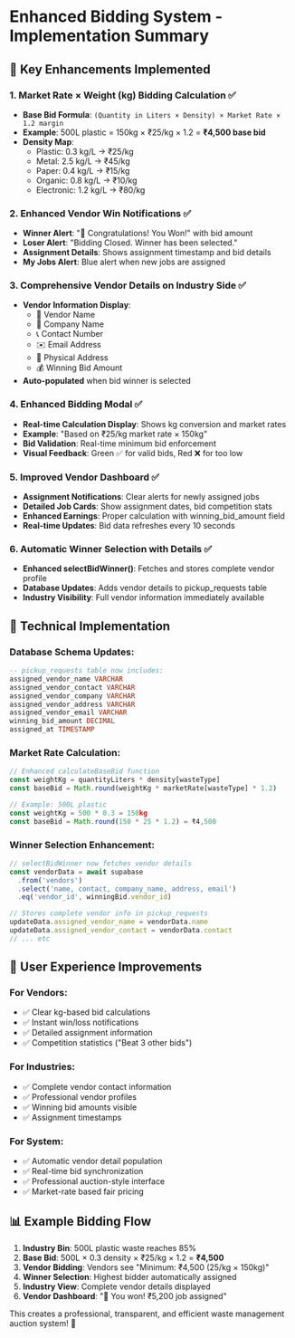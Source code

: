 # Enhanced Bidding System - Implementation Summary

## 🎯 **Key Enhancements Implemented**

### 1. **Market Rate × Weight (kg) Bidding Calculation** ✅
- **Base Bid Formula**: `(Quantity in Liters × Density) × Market Rate × 1.2 margin`
- **Example**: 500L plastic = 150kg × ₹25/kg × 1.2 = **₹4,500 base bid**
- **Density Map**:
  - Plastic: 0.3 kg/L → ₹25/kg
  - Metal: 2.5 kg/L → ₹45/kg  
  - Paper: 0.4 kg/L → ₹15/kg
  - Organic: 0.8 kg/L → ₹10/kg
  - Electronic: 1.2 kg/L → ₹80/kg

### 2. **Enhanced Vendor Win Notifications** ✅
- **Winner Alert**: "🎉 Congratulations! You Won!" with bid amount
- **Loser Alert**: "Bidding Closed. Winner has been selected."
- **Assignment Details**: Shows assignment timestamp and bid details
- **My Jobs Alert**: Blue alert when new jobs are assigned

### 3. **Comprehensive Vendor Details on Industry Side** ✅
- **Vendor Information Display**:
  - 👤 Vendor Name
  - 🏢 Company Name  
  - 📞 Contact Number
  - ✉️ Email Address
  - 📍 Physical Address
  - 💰 Winning Bid Amount
- **Auto-populated** when bid winner is selected

### 4. **Enhanced Bidding Modal** ✅
- **Real-time Calculation Display**: Shows kg conversion and market rates
- **Example**: "Based on ₹25/kg market rate × 150kg"
- **Bid Validation**: Real-time minimum bid enforcement
- **Visual Feedback**: Green ✅ for valid bids, Red ❌ for too low

### 5. **Improved Vendor Dashboard** ✅
- **Assignment Notifications**: Clear alerts for newly assigned jobs
- **Detailed Job Cards**: Show assignment dates, bid competition stats
- **Enhanced Earnings**: Proper calculation with winning_bid_amount field
- **Real-time Updates**: Bid data refreshes every 10 seconds

### 6. **Automatic Winner Selection with Details** ✅
- **Enhanced selectBidWinner()**: Fetches and stores complete vendor profile
- **Database Updates**: Adds vendor details to pickup_requests table
- **Industry Visibility**: Full vendor information immediately available

## 🔧 **Technical Implementation**

### Database Schema Updates:
```sql
-- pickup_requests table now includes:
assigned_vendor_name VARCHAR
assigned_vendor_contact VARCHAR  
assigned_vendor_company VARCHAR
assigned_vendor_address VARCHAR
assigned_vendor_email VARCHAR
winning_bid_amount DECIMAL
assigned_at TIMESTAMP
```

### Market Rate Calculation:
```javascript
// Enhanced calculateBaseBid function
const weightKg = quantityLiters * density[wasteType]
const baseBid = Math.round(weightKg * marketRate[wasteType] * 1.2)

// Example: 500L plastic
const weightKg = 500 * 0.3 = 150kg
const baseBid = Math.round(150 * 25 * 1.2) = ₹4,500
```

### Winner Selection Enhancement:
```javascript
// selectBidWinner now fetches vendor details
const vendorData = await supabase
  .from('vendors')
  .select('name, contact, company_name, address, email')
  .eq('vendor_id', winningBid.vendor_id)

// Stores complete vendor info in pickup_requests
updateData.assigned_vendor_name = vendorData.name
updateData.assigned_vendor_contact = vendorData.contact
// ... etc
```

## 🚀 **User Experience Improvements**

### For Vendors:
- ✅ Clear kg-based bid calculations
- ✅ Instant win/loss notifications  
- ✅ Detailed assignment information
- ✅ Competition statistics ("Beat 3 other bids")

### For Industries:
- ✅ Complete vendor contact information
- ✅ Professional vendor profiles
- ✅ Winning bid amounts visible
- ✅ Assignment timestamps

### For System:
- ✅ Automatic vendor detail population
- ✅ Real-time bid synchronization
- ✅ Professional auction-style interface
- ✅ Market-rate based fair pricing

## 📊 **Example Bidding Flow**

1. **Industry Bin**: 500L plastic waste reaches 85%
2. **Base Bid**: 500L × 0.3 density × ₹25/kg × 1.2 = **₹4,500**
3. **Vendor Bidding**: Vendors see "Minimum: ₹4,500 (25/kg × 150kg)"
4. **Winner Selection**: Highest bidder automatically assigned
5. **Industry View**: Complete vendor details displayed
6. **Vendor Dashboard**: "🎉 You won! ₹5,200 job assigned"

This creates a professional, transparent, and efficient waste management auction system! 🌟
